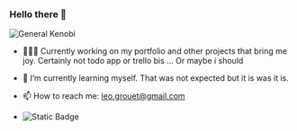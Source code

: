 ### Hello there 👋

![General Kenobi](./giphy.gif)


- 👨🏻‍💻 Currently working on my portfolio and other projects that bring me joy. Certainly not todo app or trello bis ... Or maybe i should 
  
- 🌱 I’m currently learning myself. That was not expected but it is was it is.
  
- 📫 How to reach me: leo.grouet@gmail.com

- ![Static Badge](https://img.shields.io/badge/Javascript-yellow)



